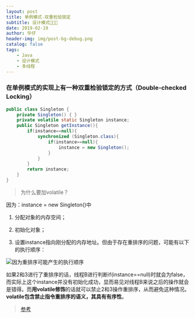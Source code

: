 ```yaml
---
layout: post
title: 单例模式-双重检验锁定
subtitle: 设计模式🙈🙊🙉
date: 2019-02-19
author: 华仔
header-img: img/post-bg-debug.png
catalog: false
tags:
    - Java
    - 设计模式
    - 多线程
---
```


###  在单例模式的实现上有一种双重检验锁定的方式（Double-checked Locking）

```java
public class Singleton {
    private Singleton() { }
    private volatile static Singleton instance;
    public Singleton getInstance(){
        if(instance==null){
            synchronized (Singleton.class){
                if(instance==null){
                    instance = new Singleton();
                }
            }
        }
        return instance;
    }
}
```

> 为什么要加volatile？

因为：instance = new Singleton()中
1. 分配对象的内存空间；

2. 初始化对象；

3. 设置instance指向刚分配的内存地址。但由于存在重排序的问题，可能有以下的执行顺序：

![因为重排序可能产生的执行顺序](http://blog-ipic.yananhuazai.cn/FiZusTpznru1SvoMY882G8z0w9XV "因为重排序可能产生的执行顺序")



如果2和3进行了重排序的话，线程B进行判断if(instance==null)时就会为false，而实际上这个instance并没有初始化成功，显而易见对线程B来说之后的操作就会是错得。而**用volatile修饰**的话就可以禁止2和3操作重排序，从而避免这种情况。**volatile包含禁止指令重排序的语义，其具有有序性**。



> [参考](https://www.jianshu.com/p/cf57726e77f2)